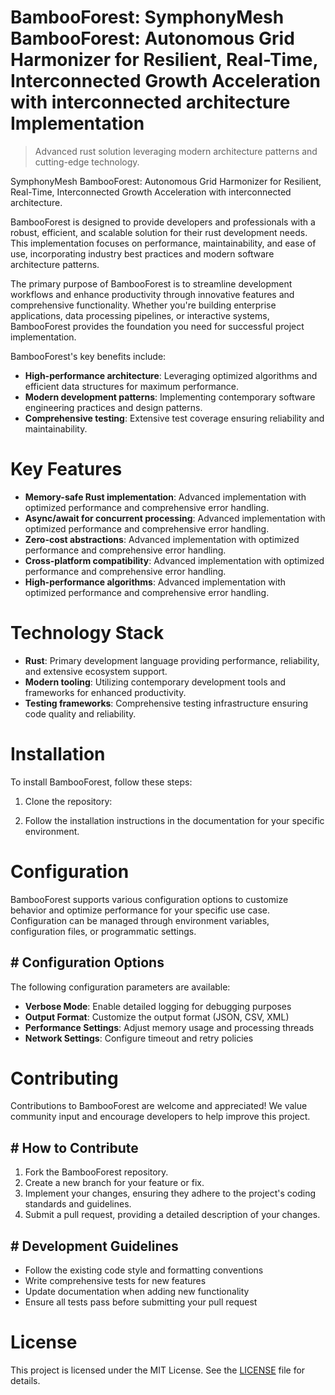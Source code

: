 <!-- fallback_BambooForest_20250805190313_19408 -->

# BambooForest: SymphonyMesh BambooForest: Autonomous Grid Harmonizer for Resilient, Real-Time, Interconnected Growth Acceleration with interconnected architecture Implementation
> Advanced rust solution leveraging modern architecture patterns and cutting-edge technology.

SymphonyMesh BambooForest: Autonomous Grid Harmonizer for Resilient, Real-Time, Interconnected Growth Acceleration with interconnected architecture.

BambooForest is designed to provide developers and professionals with a robust, efficient, and scalable solution for their rust development needs. This implementation focuses on performance, maintainability, and ease of use, incorporating industry best practices and modern software architecture patterns.

The primary purpose of BambooForest is to streamline development workflows and enhance productivity through innovative features and comprehensive functionality. Whether you're building enterprise applications, data processing pipelines, or interactive systems, BambooForest provides the foundation you need for successful project implementation.

BambooForest's key benefits include:

* **High-performance architecture**: Leveraging optimized algorithms and efficient data structures for maximum performance.
* **Modern development patterns**: Implementing contemporary software engineering practices and design patterns.
* **Comprehensive testing**: Extensive test coverage ensuring reliability and maintainability.

# Key Features

* **Memory-safe Rust implementation**: Advanced implementation with optimized performance and comprehensive error handling.
* **Async/await for concurrent processing**: Advanced implementation with optimized performance and comprehensive error handling.
* **Zero-cost abstractions**: Advanced implementation with optimized performance and comprehensive error handling.
* **Cross-platform compatibility**: Advanced implementation with optimized performance and comprehensive error handling.
* **High-performance algorithms**: Advanced implementation with optimized performance and comprehensive error handling.

# Technology Stack

* **Rust**: Primary development language providing performance, reliability, and extensive ecosystem support.
* **Modern tooling**: Utilizing contemporary development tools and frameworks for enhanced productivity.
* **Testing frameworks**: Comprehensive testing infrastructure ensuring code quality and reliability.

# Installation

To install BambooForest, follow these steps:

1. Clone the repository:


2. Follow the installation instructions in the documentation for your specific environment.

# Configuration

BambooForest supports various configuration options to customize behavior and optimize performance for your specific use case. Configuration can be managed through environment variables, configuration files, or programmatic settings.

## # Configuration Options

The following configuration parameters are available:

* **Verbose Mode**: Enable detailed logging for debugging purposes
* **Output Format**: Customize the output format (JSON, CSV, XML)
* **Performance Settings**: Adjust memory usage and processing threads
* **Network Settings**: Configure timeout and retry policies

# Contributing

Contributions to BambooForest are welcome and appreciated! We value community input and encourage developers to help improve this project.

## # How to Contribute

1. Fork the BambooForest repository.
2. Create a new branch for your feature or fix.
3. Implement your changes, ensuring they adhere to the project's coding standards and guidelines.
4. Submit a pull request, providing a detailed description of your changes.

## # Development Guidelines

* Follow the existing code style and formatting conventions
* Write comprehensive tests for new features
* Update documentation when adding new functionality
* Ensure all tests pass before submitting your pull request

# License

This project is licensed under the MIT License. See the [LICENSE](https://github.com/QOZU/BambooForest/blob/main/LICENSE) file for details.
